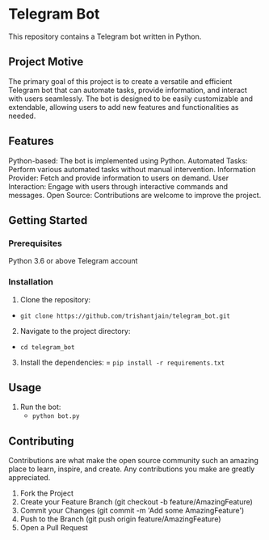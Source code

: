 # Telegram Bot
This repository contains a Telegram bot written in Python.

## Project Motive
The primary goal of this project is to create a versatile and efficient Telegram bot that can automate tasks, provide information, and interact with users seamlessly. The bot is designed to be easily customizable and extendable, allowing users to add new features and functionalities as needed.

## Features
Python-based: The bot is implemented using Python.
Automated Tasks: Perform various automated tasks without manual intervention.
Information Provider: Fetch and provide information to users on demand.
User Interaction: Engage with users through interactive commands and messages.
Open Source: Contributions are welcome to improve the project.

## Getting Started

### Prerequisites
Python 3.6 or above
Telegram account

### Installation
 1. Clone the repository:
   - `git clone https://github.com/trishantjain/telegram_bot.git`
     
 2. Navigate to the project directory:
   - `cd telegram_bot`
     
 3. Install the dependencies:
   = `pip install -r requirements.txt`

## Usage

1. Run the bot:
   - `python bot.py`

## Contributing
Contributions are what make the open source community such an amazing place to learn, inspire, and create. Any contributions you make are greatly appreciated.

1. Fork the Project
2. Create your Feature Branch (git checkout -b feature/AmazingFeature)
3. Commit your Changes (git commit -m 'Add some AmazingFeature')
4. Push to the Branch (git push origin feature/AmazingFeature)
5. Open a Pull Request
